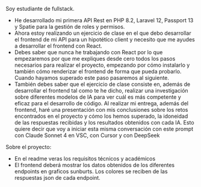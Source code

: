 Soy estudiante de fullstack.
- He desarrollado mi primera API Rest en PHP 8.2, Laravel 12, Passport 13 y Spatie para la gestión de roles y permisos.
- Ahora estoy realizando un ejercicio de clase en el que debo desarrollar el frontend de mi API para un hipotético client y necesito que me ayudes a desarrollar el frontend con React. 
- Debes saber que nunca he trabajando con React por lo que empezaremos por que me expliques desde cero todos los pasos necesarios para realizar el proyecto, empezando por cómo instalarlo y también cómo renderizar el frontend de forma que pueda probarlo.
Cuando hayamos superado este paso pasaremos al siguiente.
- También debes saber que el ejercicio de clase consiste en, además de desarrollar el frontend tal como te he dicho, realizar una investigación sobre diferentes modelos de IA para ver cuál es más competente y eficaz para el desarrollo de código. Al realizar mi entrega, además del frontend, haré una presentación con mis conclusiones sobre los retos encontrados en el proyecto y cómo los hemos superado, la idoneidad de las respuestas recibidas y los resultados obtenidos con cada IA.
Esto quiere decir que voy a iniciar esta misma conversación con este prompt con Claude Sonnet 4 en VSC, con Cursor y con DeepSeek 

Sobre el proyecto:
- En el readme veras los requisitos técnicos y académicos
- El frontend deberá mostrar los datos obtenidos de los diferentes endpoints en graficos sunburts. Los colores se reciben de las respuestas json de cada endpoint.



